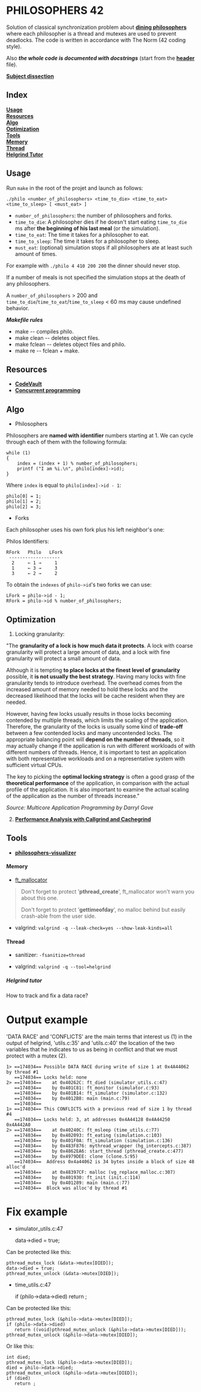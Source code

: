
#           PHILOSOPHERS 42

Solution of classical synchronization problem about
**[dining philosophers](https://en.wikipedia.org/wiki/Dining_philosophers_problem)**
where each philosopher is a thread and mutexes are used to prevent deadlocks.
The code is written in accordance with The Norm (42 coding style).

Also ***the whole code is documented with docstrings*** (start from the **[header](include/philo.h)** file).

**[Subject dissection](doc/subject.md)**

##  Index

**[Usage](#Usage)**<br>
**[Resources](#Resources)**<br>
**[Algo](#Algo)**<br>
**[Optimization](#Optimization)**<br>
**[Tools](#Tools)**<br>
  **[Memory](#Memory)**<br>
  **[Thread](#Thread)**<br>
    **[Helgrind Tutor](#Helgrind)**<br>

##  Usage

Run `make` in the root of the projet and launch as follows:

    ./philo <number_of_philosophers> <time_to_die> <time_to_eat> <time_to_sleep> [ <must_eat> ]

- `number_of_philosophers`: the number of philosophers and forks.
- `time_to_die`: A philosopher dies if he doesn't start eating
  `time_to_die` ms after **the beginning of his last meal** (or the simulation).
- `time_to_eat`: The time it takes for a philosopher to eat.
- `time_to_sleep`: The time it takes for a philosopher to sleep.
- `must_eat`: (optional) simulation stops if all philosophers ate at least such
  amount of times.

For example with `./philo 4 410 200 200` the dinner should never stop.

If a number of meals is not specified the simulation stops at the death of any
philosophers.

A `number_of_philosophers` > 200 and `time_to_die`/`time_to_eat`/`time_to_sleep`
< 60 ms may cause undefined behavior.

***Makefile rules***

- make -- compiles philo.
- make clean -- deletes object files.
- make fclean -- deletes object files and philo.
- make re -- fclean + make.

##  Resources

- **[CodeVault](https://www.youtube.com/playlist?list=PLfqABt5AS4FmuQf70psXrsMLEDQXNkLq2)**<br>
- **[Concurrent programming](https://begriffs.com/posts/2020-03-23-concurrent-programming.html)**<br>

##  Algo

* Philosophers

Philosophers are **named with identifier** numbers starting at 1.
We can cycle through each of them with the following formula:

    while (1)
    {
        index = (index + 1) % number_of_philosophers;
        printf ("I am %i.\n", philo[index]->id);
    }

Where `index` is equal to `philo[index]->id - 1`:

    philo[0] = 1;
    philo[1] = 2;
    philo[2] = 3;

* Forks

Each philosopher uses his own fork plus his left neighbor's one:

Philos Identifiers:

    RFork   Philo   LFork
     -------------------
      2     ← 1 →     1
      1     ← 3 →     3
      3     ← 2 →     2

To obtain the `indexes` of `philo->id`'s two forks we can use:

    LFork = philo->id - 1;
    RFork = philo->id % number_of_philosophers;

##  Optimization

1. Locking granularity:

"The **granularity of a lock is how much data it protects**. A lock with coarse
granularity will protect a large amount of data, and a lock with fine
granularity will protect a small amount of data.

Although it is tempting **to place locks at the finest level of granularity**
possible, it **is not usually the best strategy**. Having many locks with fine
granularity tends to introduce overhead. The overhead comes from the increased
amount of memory needed to hold these locks and the decreased likelihood that
the locks will be cache resident when they are needed.

However, having few locks usually results in those locks becoming contended by
multiple threads, which limits the scaling of the application. Therefore, the
granularity of the locks is usually some kind of **trade-off** between a few
contended locks and many uncontended locks. The appropriate balancing point will
**depend on the number of threads**, so it may actually change if the application
is run with different workloads of with different numbers of threads. Hence, it
is important to test an application with both representative workloads and on a
representative system with sufficient virtual CPUs.

The key to picking the **optimal locking strategy** is often a good grasp of the
**theoretical performance** of the application, in comparison with the actual
profile of the application. It is also important to examine the actual scaling
of the application as the number of threads increase."

*Source: Multicore Application Programming by Darryl Gove*

2. **[Performance Analysis with Callgrind and Cachegrind](https://www.vi-hps.org/cms/upload/material/tw10/vi-hps-tw10-KCachegrind.pdf)**

##  Tools

- **[philosophers-visualizer](https://nafuka11.github.io/philosophers-visualizer/)**

####  Memory

- [ft_mallocator](https://github.com/tmatis/ft_mallocator)

> Don't forget to protect '**pthread_create**', ft_mallocator won't warn you
> about this one.
>
> Don't forget to protect '**gettimeofday**', no malloc behind but easily
> crash-able from the user side.

- valgrind: `valgrind -q --leak-check=yes --show-leak-kinds=all`

####  Thread

- sanitizer: `-fsanitize=thread`

- valgrind: `valgrind -q --tool=helgrind`

#####  Helgrind tutor

How to track and fix a data race?

Output example
==============

'DATA RACE' and 'CONFLICTS' are the main terms that interest us (1) in the
output of helgrind, 'utils.c:35' and 'utils.c:40' the location of the two
variables that he indicates to us as being in conflict and that we must protect
with a mutex (2).

    1> ==174034== Possible DATA RACE during write of size 1 at 0x4A44062 by thread #1
       ==174034== Locks held: none
    2> ==174034==    at 0x40262C: ft_died (simulator_utils.c:47)
       ==174034==    by 0x401C81: ft_monitor (simulator.c:93)
       ==174034==    by 0x401B14: ft_simulator (simulator.c:132)
       ==174034==    by 0x4012B8: main (main.c:79)
       ==174034==
    1> ==174034== This CONFLICTS with a previous read of size 1 by thread #4
       ==174034== Locks held: 3, at addresses 0x4A44128 0x4A44250 0x4A442A0
    2> ==174034==    at 0x40240C: ft_msleep (time_utils.c:77)
       ==174034==    by 0x402093: ft_eating (simulation.c:103)
       ==174034==    by 0x401F0A: ft_simulation (simulation.c:136)
       ==174034==    by 0x483F876: mythread_wrapper (hg_intercepts.c:387)
       ==174034==    by 0x4862EA6: start_thread (pthread_create.c:477)
       ==174034==    by 0x4979DEE: clone (clone.S:95)
       ==174034==  Address 0x4a44062 is 34 bytes inside a block of size 48 alloc'd
       ==174034==    at 0x48397CF: malloc (vg_replace_malloc.c:307)
       ==174034==    by 0x401930: ft_init (init.c:114)
       ==174034==    by 0x401289: main (main.c:77)
       ==174034==  Block was alloc'd by thread #1

Fix example
===========

- simulator_utils.c:47

    data->died = true;

Can be protected like this:

    pthread_mutex_lock (&data->mutex[DIED]);
    data->died = true;
    pthread_mutex_unlock (&data->mutex[DIED]);

- time_utils.c:47

    if (philo->data->died)
       return ;

Can be protected like this:

    pthread_mutex_lock (&philo->data->mutex[DIED]);
    if (philo->data->died)
       return ((void)pthread_mutex_unlock (&philo->data->mutex[DIED]));
    pthread_mutex_unlock (&philo->data->mutex[DIED]);

Or like this:

    int died;
    pthread_mutex_lock (&philo->data->mutex[DIED]);
    died = philo->data->died;
    pthread_mutex_unlock (&philo->data->mutex[DIED]);
    if (died)
       return ;
